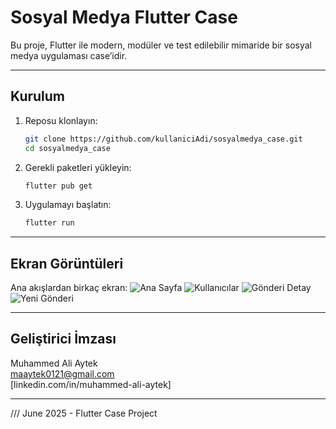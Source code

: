 # Sosyal Medya Flutter Case

Bu proje, Flutter ile modern, modüler ve test edilebilir mimaride bir sosyal medya uygulaması case’idir.

---

## Kurulum

1. Reposu klonlayın:
    ```bash
    git clone https://github.com/kullaniciAdi/sosyalmedya_case.git
    cd sosyalmedya_case
    ```
2. Gerekli paketleri yükleyin:
    ```bash
    flutter pub get
    ```
3. Uygulamayı başlatın:
    ```bash
    flutter run
    ```

---

## Ekran Görüntüleri

Ana akışlardan birkaç ekran:
![Ana Sayfa](lib/assets/screenshots/home.png)
![Kullanıcılar](lib/assets/screenshots/users.png)
![Gönderi Detay](lib/assets/screenshots/detail.png)
![Yeni Gönderi](lib/assets/screenshots/add.png)



---

## Geliştirici İmzası

Muhammed Ali Aytek  
maaytek0121@gmail.com  
[linkedin.com/in/muhammed-ali-aytek]

---

/// June 2025 - Flutter Case Project
